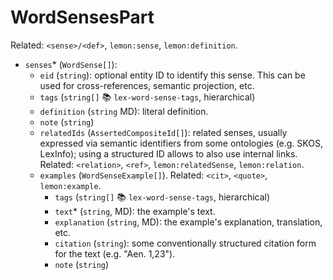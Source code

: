 # WordSensesPart

Related: `<sense>/<def>`, `lemon:sense`, `lemon:definition`.

- `senses`\* (`WordSense[]`):
  - `eid` (`string`): optional entity ID to identify this sense. This can be used for cross-references, semantic projection, etc.
  - `tags` (`string[]` 📚 `lex-word-sense-tags`, hierarchical)
  - `definition` (`string` MD): literal definition.
  - `note` (`string`)
  - `relatedIds` (`AssertedCompositeId[]`): related senses, usually expressed via semantic identifiers from some ontologies (e.g. SKOS, LexInfo); using a structured ID allows to also use internal links. Related: `<relation>`, `<ref>`, `lemon:relatedSense`, `lemon:relation`.
  - `examples` (`WordSenseExample[]`). Related: `<cit>`, `<quote>`, `lemon:example`.
    - `tags` (`string[]` 📚 `lex-word-sense-tags`, hierarchical)
    - `text`\* (`string`, MD): the example's text.
    - `explanation` (`string`, MD): the example's explanation, translation, etc.
    - `citation` (`string`): some conventionally structured citation form for the text (e.g. "Aen. 1,23").
    - `note` (`string`)

